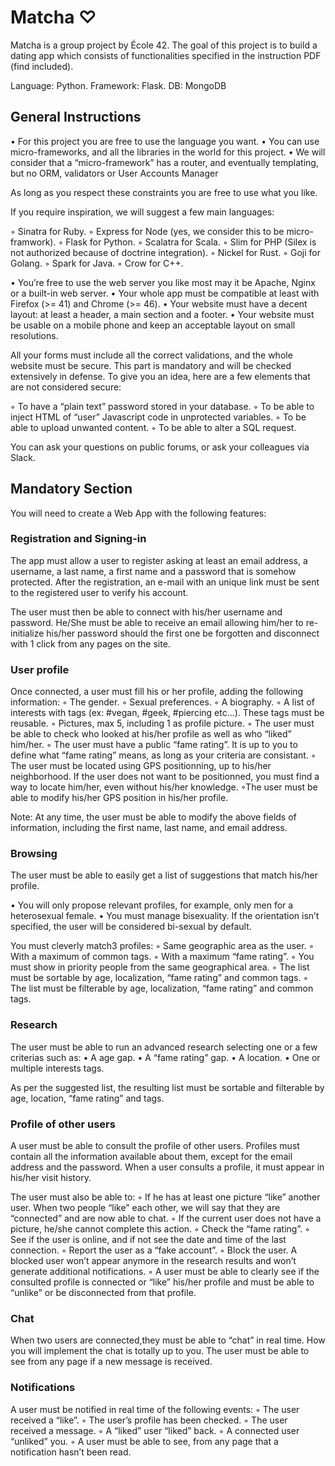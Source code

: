 # Matcha ♡

Matcha is a group project by École 42. The goal of this project is to build a dating app which consists of functionalities specified in the instruction PDF (find included).

Language: Python.
Framework: Flask.
DB: MongoDB

## General Instructions

• For this project you are free to use the language you want.
• You can use micro-frameworks, and all the libraries in the world for this project.
• We will consider that a “micro-framework” has a router, and eventually templating, but no ORM, validators or User Accounts Manager

As long as you respect these constraints you are free to use what you like.

If you require inspiration, we will suggest a few main languages:

◦ Sinatra for Ruby.
◦ Express for Node (yes, we consider this to be micro-framwork).
◦ Flask for Python.
◦ Scalatra for Scala.
◦ Slim for PHP (Silex is not authorized because of doctrine integration).
◦ Nickel for Rust.
◦ Goji for Golang.
◦ Spark for Java.
◦ Crow for C++.

• You’re free to use the web server you like most may it be Apache, Nginx or a built-in web server.
• Your whole app must be compatible at least with Firefox (>= 41) and Chrome (>= 46).
• Your website must have a decent layout: at least a header, a main section and a footer.
• Your website must be usable on a mobile phone and keep an acceptable layout on small resolutions.

All your forms must include all the correct validations, and the whole website must be secure. This part is mandatory and will be checked extensively in defense. To give you an idea, here are a few elements that are not considered secure:

◦ To have a “plain text” password stored in your database.
◦ To be able to inject HTML of “user” Javascript code in unprotected variables.
◦ To be able to upload unwanted content.
◦ To be able to alter a SQL request.

You can ask your questions on public forums, or ask your colleagues via Slack.

## Mandatory Section

You will need to create a Web App with the following features:

### Registration and Signing-in

The app must allow a user to register asking at least an email address, a username, a last name, a first name and a password that is somehow protected. After the registration, an e-mail with an unique link must be sent to the registered user to verify his account.

The user must then be able to connect with his/her username and password. He/She must be able to receive an email allowing him/her to re-initialize his/her password should the first one be forgotten and disconnect with 1 click from any pages on the site.

### User profile

Once connected, a user must fill his or her profile, adding the following information:
◦ The gender.
◦ Sexual preferences.
◦ A biography.
◦ A list of interests with tags (ex: #vegan, #geek, #piercing etc...). These tags must be reusable.
◦ Pictures, max 5, including 1 as profile picture.
◦ The user must be able to check who looked at his/her profile as well as who “liked” him/her.
◦ The user must have a public “fame rating”. It is up to you to define what “fame rating” means, as long as your criteria are consistant.
◦ The user must be located using GPS positionning, up to his/her neighborhood. If the user does not want to be positionned, you must find a way to locate him/her, even without his/her knowledge. 
◦The user must be able to modify his/her GPS position in his/her profile.

Note: At any time, the user must be able to modify the above fields of information, including the first name, last name, and email address.

### Browsing

The user must be able to easily get a list of suggestions that match his/her profile.

• You will only propose relevant profiles, for example, only men for a heterosexual female.
• You must manage bisexuality. If the orientation isn’t specified, the user will be considered bi-sexual by default.

You must cleverly match3 profiles:
◦ Same geographic area as the user.
◦ With a maximum of common tags.
◦ With a maximum “fame rating”.
◦ You must show in priority people from the same geographical area.
◦ The list must be sortable by age, localization, “fame rating” and common tags.
◦ The list must be filterable by age, localization, “fame rating” and common tags.

### Research
The user must be able to run an advanced research selecting one or a few criterias such as:
• A age gap.
• A “fame rating” gap.
• A location.
• One or multiple interests tags.

As per the suggested list, the resulting list must be sortable and filterable by age, location, “fame rating” and tags.

### Profile of other users

A user must be able to consult the profile of other users. Profiles must contain all the information available about them, except for the email address and the password. When a user consults a profile, it must appear in his/her visit history.

The user must also be able to:
◦ If he has at least one picture “like” another user. When two people “like” each other, we will say that they are “connected” and are now able to chat. 
◦ If the current user does not have a picture, he/she cannot complete this action.
◦ Check the “fame rating”.
◦ See if the user is online, and if not see the date and time of the last connection.
◦ Report the user as a “fake account”.
◦ Block the user. A blocked user won’t appear anymore in the research results and won’t generate additional notifications.
◦ A user must be able to clearly see if the consulted profile is connected or “like” his/her profile and must be able to “unlike” or be disconnected from that profile.

### Chat

When two users are connected,they must be able to “chat” in real time. How you will implement the chat is totally up to you. The user must be able to see from any page if a new message is received.

### Notifications

A user must be notified in real time of the following events:
◦ The user received a “like”.
◦ The user’s profile has been checked.
◦ The user received a message.
◦ A “liked” user “liked” back.
◦ A connected user “unliked” you.
◦ A user must be able to see, from any page that a notification hasn’t been read.

